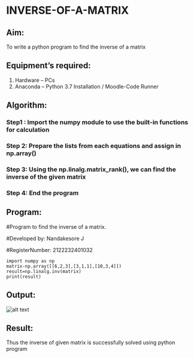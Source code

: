# INVERSE-OF-A-MATRIX
## Aim:
To write a python program to find the inverse of a matrix
## Equipment’s required:
1. 	Hardware – PCs
2. 	Anaconda – Python 3.7 Installation / Moodle-Code Runner
## Algorithm:
### Step1 : Import the numpy module to use the built-in functions for calculation
### Step 2: Prepare the lists from each equations and assign in np.array()
### Step 3: Using the np.linalg.matrix_rank(), we can find the inverse of the given matrix
### Step 4: End the program

## Program:


#Program to find the inverse of a matrix.

#Developed by: Nandakesore J

#RegisterNumber: 2122232401032
```
import numpy as np
matrix-np.array([[6,2,3],[3,1,1],[10,3,4]])
result=np.linalg.inv(matrix)
print(result)
```
## Output:

![alt text](<Screenshot 2024-03-09 152146.png>)

## Result:
Thus the inverse of given matrix is successfully solved using python program

